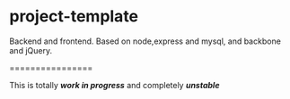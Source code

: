 project-template
================

Backend and frontend. Based on node,express and mysql, and backbone and jQuery.

================

This is totally ***work in progress*** and completely ***unstable*** 